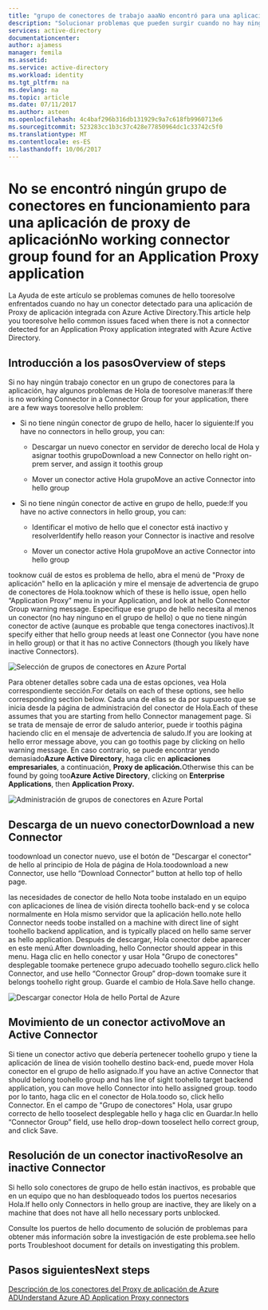 ```yaml
---
title: "grupo de conectores de trabajo aaaNo encontró para una aplicación de Proxy de aplicación | Documentos de Microsoft"
description: "Solucionar problemas que pueden surgir cuando no hay ningún trabajo conector en un grupo de conectores para su aplicación con hello Proxy de aplicación de Azure AD"
services: active-directory
documentationcenter: 
author: ajamess
manager: femila
ms.assetid: 
ms.service: active-directory
ms.workload: identity
ms.tgt_pltfrm: na
ms.devlang: na
ms.topic: article
ms.date: 07/11/2017
ms.author: asteen
ms.openlocfilehash: 4c4baf296b316db131929c9a7c618fb9960713e6
ms.sourcegitcommit: 523283cc1b3c37c428e77850964dc1c33742c5f0
ms.translationtype: MT
ms.contentlocale: es-ES
ms.lasthandoff: 10/06/2017
---
```

# <a name="no-working-connector-group-found-for-an-application-proxy-application"></a><span data-ttu-id="8e5bf-103">No se encontró ningún grupo de conectores en funcionamiento para una aplicación de proxy de aplicación</span><span class="sxs-lookup"><span data-stu-id="8e5bf-103">No working connector group found for an Application Proxy application</span></span>

<span data-ttu-id="8e5bf-104">La Ayuda de este artículo se problemas comunes de hello tooresolve enfrentados cuando no hay un conector detectado para una aplicación de Proxy de aplicación integrada con Azure Active Directory.</span><span class="sxs-lookup"><span data-stu-id="8e5bf-104">This article help you tooresolve hello common issues faced when there is not a connector detected for an Application Proxy application integrated with Azure Active Directory.</span></span>

## <a name="overview-of-steps"></a><span data-ttu-id="8e5bf-105">Introducción a los pasos</span><span class="sxs-lookup"><span data-stu-id="8e5bf-105">Overview of steps</span></span>
<span data-ttu-id="8e5bf-106">Si no hay ningún trabajo conector en un grupo de conectores para la aplicación, hay algunos problemas de Hola de tooresolve maneras:</span><span class="sxs-lookup"><span data-stu-id="8e5bf-106">If there is no working Connector in a Connector Group for your application, there are a few ways tooresolve hello problem:</span></span>

-   <span data-ttu-id="8e5bf-107">Si no tiene ningún conector de grupo de hello, hacer lo siguiente:</span><span class="sxs-lookup"><span data-stu-id="8e5bf-107">If you have no connectors in hello group, you can:</span></span>

    -   <span data-ttu-id="8e5bf-108">Descargar un nuevo conector en servidor de derecho local de Hola y asignar toothis grupo</span><span class="sxs-lookup"><span data-stu-id="8e5bf-108">Download a new Connector on hello right on-prem server, and assign it toothis group</span></span>

    -   <span data-ttu-id="8e5bf-109">Mover un conector active Hola grupo</span><span class="sxs-lookup"><span data-stu-id="8e5bf-109">Move an active Connector into hello group</span></span>

-   <span data-ttu-id="8e5bf-110">Si no tiene ningún conector de active en grupo de hello, puede:</span><span class="sxs-lookup"><span data-stu-id="8e5bf-110">If you have no active connectors in hello group, you can:</span></span>

    -   <span data-ttu-id="8e5bf-111">Identificar el motivo de hello que el conector está inactivo y resolver</span><span class="sxs-lookup"><span data-stu-id="8e5bf-111">Identify hello reason your Connector is inactive and resolve</span></span>

    -   <span data-ttu-id="8e5bf-112">Mover un conector active Hola grupo</span><span class="sxs-lookup"><span data-stu-id="8e5bf-112">Move an active Connector into hello group</span></span>

<span data-ttu-id="8e5bf-113">tooknow cuál de estos es problema de hello, abra el menú de "Proxy de aplicación" hello en la aplicación y mire el mensaje de advertencia de grupo de conectores de Hola.</span><span class="sxs-lookup"><span data-stu-id="8e5bf-113">tooknow which of these is hello issue, open hello “Application Proxy” menu in your Application, and look at hello Connector Group warning message.</span></span> <span data-ttu-id="8e5bf-114">Especifique ese grupo de hello necesita al menos un conector (no hay ninguno en el grupo de hello) o que no tiene ningún conector de active (aunque es probable que tenga conectores inactivos).</span><span class="sxs-lookup"><span data-stu-id="8e5bf-114">It specify either that hello group needs at least one Connector (you have none in hello group) or that it has no active Connectors (though you likely have inactive Connectors).</span></span>

   ![Selección de grupos de conectores en Azure Portal](./media/application-proxy-connectivity-no-working-connector/no-active-connector.png)

<span data-ttu-id="8e5bf-116">Para obtener detalles sobre cada una de estas opciones, vea Hola correspondiente sección.</span><span class="sxs-lookup"><span data-stu-id="8e5bf-116">For details on each of these options, see hello corresponding section below.</span></span> <span data-ttu-id="8e5bf-117">Cada una de ellas se da por supuesto que se inicia desde la página de administración del conector de Hola.</span><span class="sxs-lookup"><span data-stu-id="8e5bf-117">Each of these assumes that you are starting from hello Connector management page.</span></span> <span data-ttu-id="8e5bf-118">Si se trata de mensaje de error de saludo anterior, puede ir toothis página haciendo clic en el mensaje de advertencia de saludo.</span><span class="sxs-lookup"><span data-stu-id="8e5bf-118">If you are looking at hello error message above, you can go toothis page by clicking on hello warning message.</span></span> <span data-ttu-id="8e5bf-119">En caso contrario, se puede encontrar yendo demasiado**Azure Active Directory**, haga clic en **aplicaciones empresariales**, a continuación, **Proxy de aplicación.**</span><span class="sxs-lookup"><span data-stu-id="8e5bf-119">Otherwise this can be found by going too**Azure Active Directory**, clicking on **Enterprise Applications**, then **Application Proxy.**</span></span>

   ![Administración de grupos de conectores en Azure Portal](./media/application-proxy-connectivity-no-working-connector/app-proxy.png)

## <a name="download-a-new-connector"></a><span data-ttu-id="8e5bf-121">Descarga de un nuevo conector</span><span class="sxs-lookup"><span data-stu-id="8e5bf-121">Download a new Connector</span></span>

<span data-ttu-id="8e5bf-122">toodownload un conector nuevo, use el botón de "Descargar el conector" de hello al principio de Hola de página de Hola.</span><span class="sxs-lookup"><span data-stu-id="8e5bf-122">toodownload a new Connector, use hello “Download Connector” button at hello top of hello page.</span></span>

<span data-ttu-id="8e5bf-123">las necesidades de conector de hello Nota toobe instalado en un equipo con aplicaciones de línea de visión directa toohello back-end y se coloca normalmente en Hola mismo servidor que la aplicación hello.</span><span class="sxs-lookup"><span data-stu-id="8e5bf-123">note hello Connector needs toobe installed on a machine with direct line of sight toohello backend application, and is typically placed on hello same server as hello application.</span></span> <span data-ttu-id="8e5bf-124">Después de descargar, Hola conector debe aparecer en este menú.</span><span class="sxs-lookup"><span data-stu-id="8e5bf-124">After downloading, hello Connector should appear in this menu.</span></span> <span data-ttu-id="8e5bf-125">Haga clic en hello conector y usar Hola "Grupo de conectores" desplegable toomake pertenece grupo adecuado toohello seguro.</span><span class="sxs-lookup"><span data-stu-id="8e5bf-125">click hello Connector, and use hello “Connector Group” drop-down toomake sure it belongs toohello right group.</span></span> <span data-ttu-id="8e5bf-126">Guarde el cambio de Hola.</span><span class="sxs-lookup"><span data-stu-id="8e5bf-126">Save hello change.</span></span>

   ![Descargar conector Hola de hello Portal de Azure](./media/application-proxy-connectivity-no-working-connector/download-connector.png)
   
## <a name="move-an-active-connector"></a><span data-ttu-id="8e5bf-128">Movimiento de un conector activo</span><span class="sxs-lookup"><span data-stu-id="8e5bf-128">Move an Active Connector</span></span>

<span data-ttu-id="8e5bf-129">Si tiene un conector activo que debería pertenecer toohello grupo y tiene la aplicación de línea de visión toohello destino back-end, puede mover Hola conector en el grupo de hello asignado.</span><span class="sxs-lookup"><span data-stu-id="8e5bf-129">If you have an active Connector that should belong toohello group and has line of sight toohello target backend application, you can move hello Connector into hello assigned group.</span></span> <span data-ttu-id="8e5bf-130">toodo por lo tanto, haga clic en el conector de Hola.</span><span class="sxs-lookup"><span data-stu-id="8e5bf-130">toodo so, click hello Connector.</span></span> <span data-ttu-id="8e5bf-131">En el campo de "Grupo de conectores" Hola, usar grupo correcto de hello tooselect desplegable hello y haga clic en Guardar.</span><span class="sxs-lookup"><span data-stu-id="8e5bf-131">In hello “Connector Group” field, use hello drop-down tooselect hello correct group, and click Save.</span></span>

## <a name="resolve-an-inactive-connector"></a><span data-ttu-id="8e5bf-132">Resolución de un conector inactivo</span><span class="sxs-lookup"><span data-stu-id="8e5bf-132">Resolve an inactive Connector</span></span>

<span data-ttu-id="8e5bf-133">Si hello solo conectores de grupo de hello están inactivos, es probable que en un equipo que no han desbloqueado todos los puertos necesarios Hola.</span><span class="sxs-lookup"><span data-stu-id="8e5bf-133">If hello only Connectors in hello group are inactive, they are likely on a machine that does not have all hello necessary ports unblocked.</span></span>

<span data-ttu-id="8e5bf-134">Consulte los puertos de hello documento de solución de problemas para obtener más información sobre la investigación de este problema.</span><span class="sxs-lookup"><span data-stu-id="8e5bf-134">see hello ports Troubleshoot document for details on investigating this problem.</span></span>

## <a name="next-steps"></a><span data-ttu-id="8e5bf-135">Pasos siguientes</span><span class="sxs-lookup"><span data-stu-id="8e5bf-135">Next steps</span></span>
[<span data-ttu-id="8e5bf-136">Descripción de los conectores del Proxy de aplicación de Azure AD</span><span class="sxs-lookup"><span data-stu-id="8e5bf-136">Understand Azure AD Application Proxy connectors</span></span>](application-proxy-understand-connectors.md)


